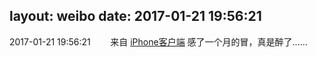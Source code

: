 layout: weibo
date: 2017-01-21 19:56:21
---
2017-01-21 19:56:21  &nbsp;&nbsp;&nbsp;&nbsp;&nbsp;&nbsp; 来自 <a href="http://app.weibo.com/t/feed/9ksdit" rel="nofollow">iPhone客户端</a>
感了一个月的冒，真是醉了…… ​​​
